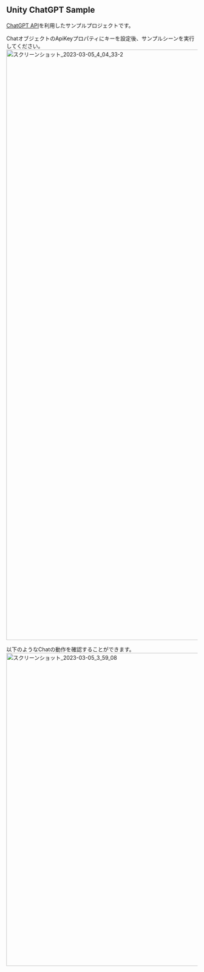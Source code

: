 Unity ChatGPT Sample
-------------

[ChatGPT API](https://platform.openai.com/docs/guides/chat)を利用したサンプルプロジェクトです。

ChatオブジェクトのApiKeyプロパティにキーを設定後、サンプルシーンを実行してください。
<img width="1552" alt="スクリーンショット_2023-03-05_4_04_33-2" src="https://user-images.githubusercontent.com/1071168/222924249-0ba7bf65-efbe-465d-9fbf-c2d3e6af9e6d.png">

以下のようなChatの動作を確認することができます。
<img width="823" alt="スクリーンショット_2023-03-05_3_59_08" src="https://user-images.githubusercontent.com/1071168/222924041-78bedc9e-0f65-4995-af71-d4274ca1b7be.png">

